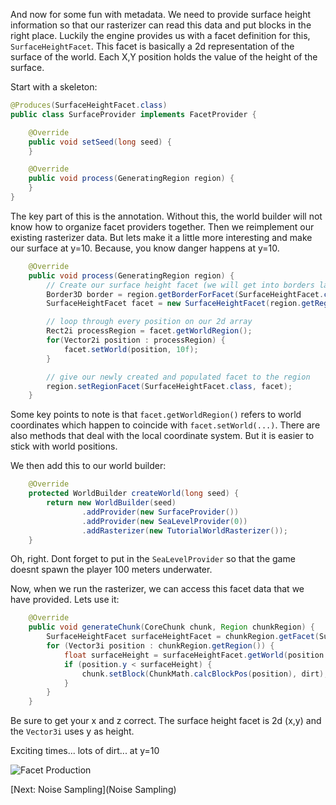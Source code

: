 And now for some fun with metadata.  We need to provide surface height information so that our rasterizer can read this data and put blocks in the right place.  Luckily the engine provides us with a facet definition for this, ```SurfaceHeightFacet```.  This facet is basically a 2d representation of the surface of the world.  Each X,Y position holds the value of the height of the surface.

Start with a skeleton:
```java
@Produces(SurfaceHeightFacet.class)
public class SurfaceProvider implements FacetProvider {

    @Override
    public void setSeed(long seed) {
    }

    @Override
    public void process(GeneratingRegion region) {
    }
}
```

The key part of this is the annotation.  Without this, the world builder will not know how to organize facet providers together. Then we reimplement our existing rasterizer data.  But lets make it a little more interesting and make our surface at y=10.  Because,  you know danger happens at y=10.
```java
    @Override
    public void process(GeneratingRegion region) {
        // Create our surface height facet (we will get into borders later)
        Border3D border = region.getBorderForFacet(SurfaceHeightFacet.class);
        SurfaceHeightFacet facet = new SurfaceHeightFacet(region.getRegion(), border);

        // loop through every position on our 2d array
        Rect2i processRegion = facet.getWorldRegion();
        for(Vector2i position : processRegion) {
            facet.setWorld(position, 10f);
        }

        // give our newly created and populated facet to the region
        region.setRegionFacet(SurfaceHeightFacet.class, facet);
    }
```

Some key points to note is that ```facet.getWorldRegion()``` refers to world coordinates which happen to coincide with ```facet.setWorld(...)```.  There are also methods that deal with the local coordinate system.  But it is easier to stick with world positions.

We then add this to our world builder:
```java
    @Override
    protected WorldBuilder createWorld(long seed) {
        return new WorldBuilder(seed)
                .addProvider(new SurfaceProvider())
                .addProvider(new SeaLevelProvider(0))
                .addRasterizer(new TutorialWorldRasterizer());
    }
```

Oh, right.  Dont forget to put in the ```SeaLevelProvider``` so that the game doesnt spawn the player 100 meters underwater.

Now, when we run the rasterizer, we can access this facet data that we have provided.  Lets use it:
```java
    @Override
    public void generateChunk(CoreChunk chunk, Region chunkRegion) {
        SurfaceHeightFacet surfaceHeightFacet = chunkRegion.getFacet(SurfaceHeightFacet.class);
        for (Vector3i position : chunkRegion.getRegion()) {
            float surfaceHeight = surfaceHeightFacet.getWorld(position.x, position.z);
            if (position.y < surfaceHeight) {
                chunk.setBlock(ChunkMath.calcBlockPos(position), dirt);
            }
        }
    }
```

Be sure to get your x and z correct.  The surface height facet is 2d (x,y) and the ```Vector3i``` uses y as height.

Exciting times... lots of dirt... at y=10

![Facet Production](https://raw.githubusercontent.com/Terasology/TutorialWorldGeneration/master/images/Facet%20Production.png)

[Next: Noise Sampling](Noise Sampling)
